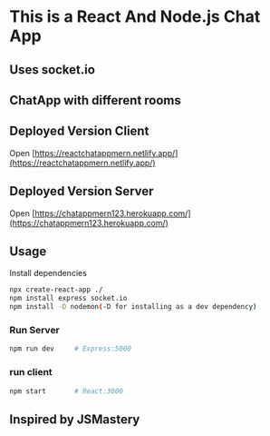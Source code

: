 # This is a React And Node.js Chat App
## Uses socket.io
## ChatApp with different rooms

## Deployed Version Client 
Open [https://reactchatappmern.netlify.app/](https://reactchatappmern.netlify.app/)

## Deployed Version Server 
Open [https://chatappmern123.herokuapp.com/](https://chatappmern123.herokuapp.com/)

## Usage

Install dependencies

```bash
npx create-react-app ./
npm install express socket.io 
npm install -D nodemon(-D for installing as a dev dependency)
```

### Run Server

```bash
npm run dev     # Express:5000 
```

### run client
```bash
npm start       # React:3000 
```

## Inspired by JSMastery
